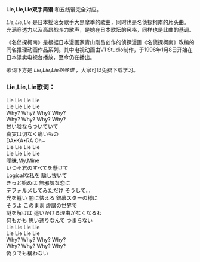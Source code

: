 

**Lie,Lie,Lie双手简谱** 和五线谱完全对应。

_Lie,Lie,Lie_
是日本摇滚女歌手大黒摩季的歌曲，同时也是名侦探柯南的片头曲。充满穿透力以及高昂战斗力歌声，是她在日本歌坛的风格，同样也是此曲的基调。

《名侦探柯南》是根据日本漫画家青山刚昌创作的侦探漫画《名侦探柯南》改编的同名推理动画作品系列。其中电视动画由V1
Studio制作，于1996年1月8日开始在日本读卖电视台播放，至今仍在播出。

歌词下方是 _Lie,Lie,Lie钢琴谱_ ，大家可以免费下载学习。

### Lie,Lie,Lie歌词：

Lie Lie Lie Lie  
Lie Lie Lie Lie  
Why? Why? Why? Why?  
Why? Why? Why? Why?  
甘い嘘ならついていて  
真実は切なく痛いもの  
DA•KA•RA Oh~  
Lie Lie Lie Lie  
Lie Lie Lie Lie  
曖昧,My,Mine  
いつそ君のすべてを懸けて  
Logicalな私を 騙し抜いて  
きっと始めは 無邪気な恋に  
デフォルメしてみただけ そうして…  
光を纏い 闇に怯える 銀幕スターの様に  
そうよ このまま 虚講の世界で  
謎を解けば 追いかける理由がなくなるわ  
何もかも 思い通りなんて つまらない  
Lie Lie Lie Lie  
Lie Lie Lie Lie  
Why? Why? Why? Why?  
Why? Why? Why? Why?  
偽りでも構わない


